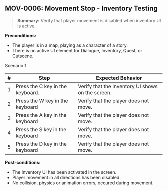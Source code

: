 ## **MOV-0006:** Movement Stop - Inventory Testing  

> **Summary:** Verify that player movement is disabled when inventory UI is active.  <br>

**Preconditions:** 

- The player is in a map, playing as a character of a story.
- There is no active UI element for Dialogue, Inventory, Quest, or Cutscene.

Scenario 1 

 | \# | Step | Expected Behavior | 
 |----|------|-------------------| 
 |  1 |   Press the C key in the keyboard.   | Verify that the Inventory UI shows on the screen.  | 
 |  2 |   Press the W key in the keyboard   | Verify that the player does not move.   | 
 |  3 |   Press the A key in the keyboard   | Verify that the player does not move.   |  
 |  4 |   Press the S key in the keyboard   | Verify that the player does not move.  |
 |  5 |   Press the D key in the keyboard   | Verify that the player does not move.  |

**Post-conditions:**  

 - The Inventory UI has been activated in the screen.
 - Player movement in all directions has been disabled. 
 - No collision, physics or animation errors, occured during movement.